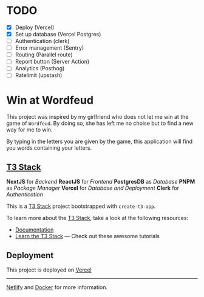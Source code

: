 # TODO

- [x] Deploy (Vercel)
- [x] Set up database (Vercel Postgres)
- [ ] Authentication (clerk)
- [ ] Error management (Sentry)
- [ ] Routing (Parallel route)
- [ ] Report button (Server Action)
- [ ] Analytics (Posthog)
- [ ] Ratelimit (upstash)

# Win at Wordfeud

This project was inspired by my girlfriend who does not let me win at the game of `Wordfeud`.
By doing so, she has left me no choise but to find a new way for me to win.

By typing in the letters you are given by the game, this application will find you words containing your letters.

## [T3 Stack](https://create.t3.gg/)

**NextJS** for _Backend_
**ReactJS** for _Frontend_
**PostgresDB** as _Database_
**PNPM** as _Package Manager_
**Vercel** for _Database and Deployment_
**Clerk** for _Authentication_

This is a [T3 Stack](https://create.t3.gg/) project bootstrapped with `create-t3-app`.

To learn more about the [T3 Stack](https://create.t3.gg/), take a look at the following resources:

- [Documentation](https://create.t3.gg/)
- [Learn the T3 Stack](https://create.t3.gg/en/faq#what-learning-resources-are-currently-available) — Check out these awesome tutorials

## Deployment

This project is deployed on [Vercel](https://create.t3.gg/en/deployment/vercel)

---

[Netlify](https://create.t3.gg/en/deployment/netlify) and [Docker](https://create.t3.gg/en/deployment/docker) for more information.
